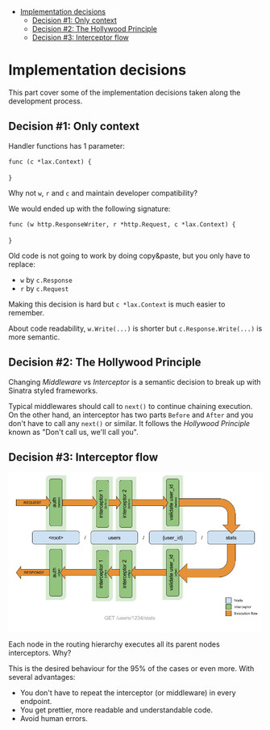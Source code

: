 
<!-- MarkdownTOC autolink=true bracket=round depth=4 -->

- [Implementation decisions](#implementation-decisions)
    - [Decision #1: Only context](#decision-1-only-context)
    - [Decision #2: The Hollywood Principle](#decision-2-the-hollywood-principle)
    - [Decision #3: Interceptor flow](#decision-3-interceptor-flow)

<!-- /MarkdownTOC -->

# Implementation decisions

This part cover some of the implementation decisions taken along the development process.

## Decision #1: Only context

Handler functions has 1 parameter:

```
func (c *lax.Context) {
    
}
```

Why not `w`, `r` and `c` and maintain developer compatibility?

We would ended up with the following signature:

```
func (w http.ResponseWriter, r *http.Request, c *lax.Context) {
    
}
```

Old code is not going to work by doing copy&paste, but you only have to replace:

* `w` by `c.Response`
* `r` by `c.Request`

Making this decision is hard but `c *lax.Context` is much easier to remember.

About code readability, `w.Write(...)` is shorter but `c.Response.Write(...)` is more semantic.

## Decision #2: The Hollywood Principle

Changing _Middleware_ vs _Interceptor_ is a semantic decision to break up with Sinatra styled frameworks.

Typical middlewares should call to `next()` to continue chaining execution. On the other hand, an interceptor has two parts `Before` and `After` and you don't have to call any `next()` or similar. It follows the _Hollywood Principle_ known as "Don't call us, we'll call you".


## Decision #3: Interceptor flow

![Normal flow](figure_1_normal_flow.png)

Each node in the routing hierarchy executes all its parent nodes interceptors. Why?

This is the desired behaviour for the 95% of the cases or even more. With several advantages:

* You don't have to repeat the interceptor (or middleware) in every endpoint.
* You get prettier, more readable and understandable code.
* Avoid human errors.



